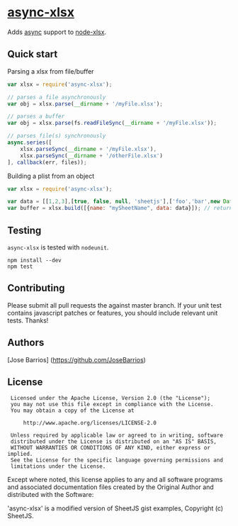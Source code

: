 [async-xlsx](https://github.com/JoseBarrios/async-xlsx) 
=================

Adds [async](https://github.com/caolan/async) support to [node-xlsx](http://mgcrea.github.com/node-xlsx).

Quick start
-----------

Parsing a xlsx from file/buffer
```javascript
var xlsx = require('async-xlsx');

// parses a file asynchronously 
var obj = xlsx.parse(__dirname + '/myFile.xlsx'); 

// parses a buffer
var obj = xlsx.parse(fs.readFileSync(__dirname + '/myFile.xlsx')); 

// parses file(s) synchronously
async.series([
	xlsx.parseSync(__dirname + '/myFile.xlsx'), 
	xlsx.parseSync(__dirname + '/otherFile.xlsx')
], callback(err, files)); 
```

Building a plist from an object
```javascript
var xlsx = require('async-xlsx');

var data = [[1,2,3],[true, false, null, 'sheetjs'],['foo','bar',new Date('2014-02-19T14:30Z'), '0.3']];
var buffer = xlsx.build([{name: "mySheetName", data: data}]); // returns a buffer

```

Testing
-------

`async-xlsx` is tested with `nodeunit`.

>
	npm install --dev
	npm test

Contributing
------------

Please submit all pull requests the against master branch. If your unit test contains javascript patches or features, you should include relevant unit tests. Thanks!

Authors
-------
[Jose Barrios] (https://github.com/JoseBarrios)


License
---------------------

     Licensed under the Apache License, Version 2.0 (the "License");
     you may not use this file except in compliance with the License.
     You may obtain a copy of the License at

         http://www.apache.org/licenses/LICENSE-2.0

     Unless required by applicable law or agreed to in writing, software
     distributed under the License is distributed on an "AS IS" BASIS,
     WITHOUT WARRANTIES OR CONDITIONS OF ANY KIND, either express or implied.
     See the License for the specific language governing permissions and
     limitations under the License.

  Except where noted, this license applies to any and all software programs and associated documentation files created by the Original Author and distributed with the Software:

  'async-xlsx' is a modified version of SheetJS gist examples, Copyright (c) SheetJS.
